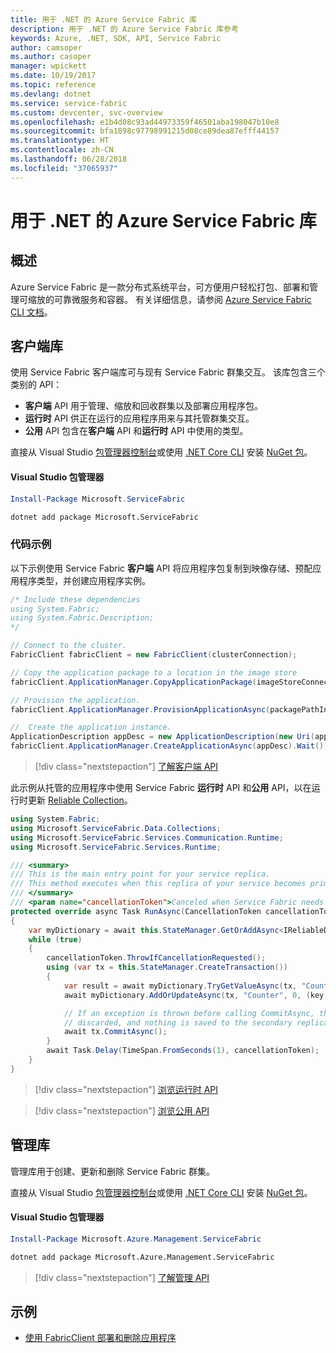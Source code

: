 ```yaml
---
title: 用于 .NET 的 Azure Service Fabric 库
description: 用于 .NET 的 Azure Service Fabric 库参考
keywords: Azure, .NET, SDK, API, Service Fabric
author: camsoper
ms.author: casoper
manager: wpickett
ms.date: 10/19/2017
ms.topic: reference
ms.devlang: dotnet
ms.service: service-fabric
ms.custom: devcenter, svc-overview
ms.openlocfilehash: e1b4d08c93ad44973359f46501aba198047b10e8
ms.sourcegitcommit: bfa1898c97798991215d08ce89dea87efff44157
ms.translationtype: HT
ms.contentlocale: zh-CN
ms.lasthandoff: 06/28/2018
ms.locfileid: "37065937"
---
```

# <a name="azure-service-fabric-libraries-for-net"></a>用于 .NET 的 Azure Service Fabric 库

## <a name="overview"></a>概述

Azure Service Fabric 是一款分布式系统平台，可方便用户轻松打包、部署和管理可缩放的可靠微服务和容器。  有关详细信息，请参阅 [Azure Service Fabric CLI 文档](/azure/service-fabric/)。

## <a name="client-library"></a>客户端库

使用 Service Fabric 客户端库可与现有 Service Fabric 群集交互。  该库包含三个类别的 API：

* **客户端** API 用于管理、缩放和回收群集以及部署应用程序包。
* **运行时** API 供正在运行的应用程序用来与其托管群集交互。
* **公用** API 包含在**客户端** API 和**运行时** API 中使用的类型。

直接从 Visual Studio [包管理器控制台][PackageManager]或使用 [.NET Core CLI][DotNetCLI] 安装 [NuGet 包](https://www.nuget.org/packages/Microsoft.ServiceFabric)。

#### <a name="visual-studio-package-manager"></a>Visual Studio 包管理器

```powershell
Install-Package Microsoft.ServiceFabric
```

```bash
dotnet add package Microsoft.ServiceFabric
```

### <a name="code-examples"></a>代码示例

以下示例使用 Service Fabric **客户端** API 将应用程序包复制到映像存储、预配应用程序类型，并创建应用程序实例。

```csharp
/* Include these dependencies
using System.Fabric;
using System.Fabric.Description;
*/

// Connect to the cluster.
FabricClient fabricClient = new FabricClient(clusterConnection);

// Copy the application package to a location in the image store
fabricClient.ApplicationManager.CopyApplicationPackage(imageStoreConnectionString, packagePath, packagePathInImageStore);

// Provision the application.
fabricClient.ApplicationManager.ProvisionApplicationAsync(packagePathInImageStore).Wait();

//  Create the application instance.
ApplicationDescription appDesc = new ApplicationDescription(new Uri(appName), appType, appVersion);
fabricClient.ApplicationManager.CreateApplicationAsync(appDesc).Wait();
```

> [!div class="nextstepaction"]
> [了解客户端 API](/dotnet/api/overview/azure/servicefabric/client)

此示例从托管的应用程序中使用 Service Fabric **运行时** API 和**公用** API，以在运行时更新 [Reliable Collection](/azure/service-fabric/service-fabric-reliable-services-reliable-collections)。

```csharp
using System.Fabric;
using Microsoft.ServiceFabric.Data.Collections;
using Microsoft.ServiceFabric.Services.Communication.Runtime;
using Microsoft.ServiceFabric.Services.Runtime;

/// <summary>
/// This is the main entry point for your service replica.
/// This method executes when this replica of your service becomes primary and has write status.
/// </summary>
/// <param name="cancellationToken">Canceled when Service Fabric needs to shut down this service replica.</param>
protected override async Task RunAsync(CancellationToken cancellationToken)
{
    var myDictionary = await this.StateManager.GetOrAddAsync<IReliableDictionary<string, long>>("myDictionary");
    while (true)
    {
        cancellationToken.ThrowIfCancellationRequested();
        using (var tx = this.StateManager.CreateTransaction())
        {
            var result = await myDictionary.TryGetValueAsync(tx, "Counter");
            await myDictionary.AddOrUpdateAsync(tx, "Counter", 0, (key, value) => ++value);

            // If an exception is thrown before calling CommitAsync, the transaction aborts, all changes are
            // discarded, and nothing is saved to the secondary replicas.
            await tx.CommitAsync();
        }
        await Task.Delay(TimeSpan.FromSeconds(1), cancellationToken);
    }
}
```

> [!div class="nextstepaction"]
> [浏览运行时 API](/dotnet/api/overview/azure/servicefabric/runtime)

> [!div class="nextstepaction"]
> [浏览公用 API](/dotnet/api/overview/azure/servicefabric/common)

## <a name="management-library"></a>管理库

管理库用于创建、更新和删除 Service Fabric 群集。

直接从 Visual Studio [包管理器控制台][PackageManager]或使用 [.NET Core CLI][DotNetCLI] 安装 [NuGet 包](https://www.nuget.org/packages/Microsoft.Azure.Management.ServiceFabric)。

#### <a name="visual-studio-package-manager"></a>Visual Studio 包管理器

```powershell
Install-Package Microsoft.Azure.Management.ServiceFabric
```

```bash
dotnet add package Microsoft.Azure.Management.ServiceFabric
```

> [!div class="nextstepaction"]
> [了解管理 API](/dotnet/api/overview/azure/servicefabric/management)

## <a name="samples"></a>示例

* [使用 FabricClient 部署和删除应用程序](/azure/service-fabric/service-fabric-deploy-remove-applications-fabricclient)

[PackageManager]: https://docs.microsoft.com/nuget/tools/package-manager-console
[DotNetCLI]: https://docs.microsoft.com/dotnet/core/tools/dotnet-add-package
